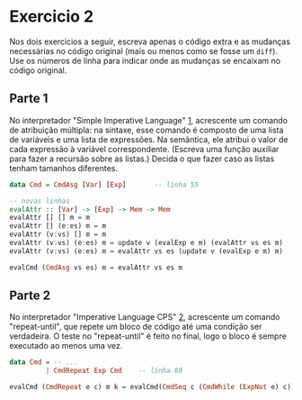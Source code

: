 # Exercicio 2

Nos dois exercicios a seguir, escreva apenas o código extra e as mudanças necessárias no código original (mais ou menos como se fosse um `diff`). Use os números de linha para indicar onde as mudanças se encaixam no código original.

## Parte 1

No interpretador "Simple Imperative Language" [1](http://www.inf.puc-rio.br/~roberto/sem/imper.hs.html), acrescente um
comando de atribuição múltipla: na sintaxe, esse comando é composto
de uma lista de variáveis e uma lista de expressões. Na semântica,
ele atribui o valor de cada expressão à variável correspondente.
(Escreva uma função auxiliar para fazer a recursão sobre as listas.)
Decida o que fazer caso as listas tenham tamanhos diferentes.

```haskell
data Cmd = CmdAsg [Var] [Exp]       -- linha 55

-- novas linhas
evalAttr :: [Var] -> [Exp] -> Mem -> Mem
evalAttr [] [] m = m
evalAttr [] (e:es) m = m
evalAttr (v:vs) [] m = m
evalAttr (v:vs) (e:es) m = update v (evalExp e m) (evalAttr vs es m)
evalAttr (v:vs) (e:es) m = evalAttr vs es (update v (evalExp e m) m)    -- outra opção

evalCmd (CmdAsg vs es) m = evalAttr vs es m
```

## Parte 2

No interpretador "Imperative Language CPS" [2](http://www.inf.puc-rio.br/~roberto/sem/imper-cont.hs.html), acrescente um comando
"repeat-until", que repete um bloco de código até uma condição ser
verdadeira. O teste no "repeat-until" é feito no final, logo o bloco
é sempre executado ao menos uma vez.

```haskell
data Cmd = -- ...
         | CmdRepeat Exp Cmd    -- linha 80

evalCmd (CmdRepeat e c) m k = evalCmd(CmdSeq c (CmdWhile (ExpNot e) c)) m k  -- linha 92
```
